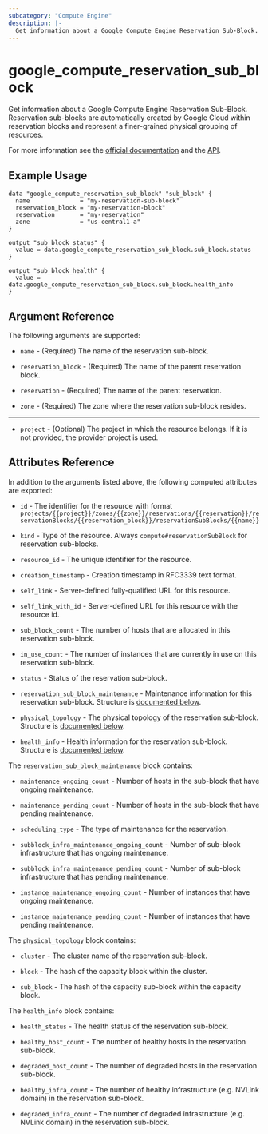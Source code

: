 ```yaml
---
subcategory: "Compute Engine"
description: |-
  Get information about a Google Compute Engine Reservation Sub-Block.
---
```


# google_compute_reservation_sub_block

Get information about a Google Compute Engine Reservation Sub-Block. Reservation sub-blocks are automatically created by Google Cloud within reservation blocks and represent a finer-grained physical grouping of resources.

For more information see the [official documentation](https://cloud.google.com/compute/docs/instances/reserving-zonal-resources)
and the [API](https://cloud.google.com/compute/docs/reference/rest/v1/reservationSubBlocks).

## Example Usage

```hcl
data "google_compute_reservation_sub_block" "sub_block" {
  name              = "my-reservation-sub-block"
  reservation_block = "my-reservation-block"
  reservation       = "my-reservation"
  zone              = "us-central1-a"
}

output "sub_block_status" {
  value = data.google_compute_reservation_sub_block.sub_block.status
}

output "sub_block_health" {
  value = data.google_compute_reservation_sub_block.sub_block.health_info
}
```

## Argument Reference

The following arguments are supported:

* `name` - (Required) The name of the reservation sub-block.

* `reservation_block` - (Required) The name of the parent reservation block.

* `reservation` - (Required) The name of the parent reservation.

* `zone` - (Required) The zone where the reservation sub-block resides.

- - -

* `project` - (Optional) The project in which the resource belongs. If it
    is not provided, the provider project is used.

## Attributes Reference

In addition to the arguments listed above, the following computed attributes are exported:

* `id` - The identifier for the resource with format `projects/{{project}}/zones/{{zone}}/reservations/{{reservation}}/reservationBlocks/{{reservation_block}}/reservationSubBlocks/{{name}}`

* `kind` - Type of the resource. Always `compute#reservationSubBlock` for reservation sub-blocks.

* `resource_id` - The unique identifier for the resource.

* `creation_timestamp` - Creation timestamp in RFC3339 text format.

* `self_link` - Server-defined fully-qualified URL for this resource.

* `self_link_with_id` - Server-defined URL for this resource with the resource id.

* `sub_block_count` - The number of hosts that are allocated in this reservation sub-block.

* `in_use_count` - The number of instances that are currently in use on this reservation sub-block.

* `status` - Status of the reservation sub-block.

* `reservation_sub_block_maintenance` - Maintenance information for this reservation sub-block. Structure is [documented below](#nested_reservation_sub_block_maintenance).

* `physical_topology` - The physical topology of the reservation sub-block. Structure is [documented below](#nested_physical_topology).

* `health_info` - Health information for the reservation sub-block. Structure is [documented below](#nested_health_info).

<a name="nested_reservation_sub_block_maintenance"></a>The `reservation_sub_block_maintenance` block contains:

* `maintenance_ongoing_count` - Number of hosts in the sub-block that have ongoing maintenance.

* `maintenance_pending_count` - Number of hosts in the sub-block that have pending maintenance.

* `scheduling_type` - The type of maintenance for the reservation.

* `subblock_infra_maintenance_ongoing_count` - Number of sub-block infrastructure that has ongoing maintenance.

* `subblock_infra_maintenance_pending_count` - Number of sub-block infrastructure that has pending maintenance.

* `instance_maintenance_ongoing_count` - Number of instances that have ongoing maintenance.

* `instance_maintenance_pending_count` - Number of instances that have pending maintenance.

<a name="nested_physical_topology"></a>The `physical_topology` block contains:

* `cluster` - The cluster name of the reservation sub-block.

* `block` - The hash of the capacity block within the cluster.

* `sub_block` - The hash of the capacity sub-block within the capacity block.

<a name="nested_health_info"></a>The `health_info` block contains:

* `health_status` - The health status of the reservation sub-block.

* `healthy_host_count` - The number of healthy hosts in the reservation sub-block.

* `degraded_host_count` - The number of degraded hosts in the reservation sub-block.

* `healthy_infra_count` - The number of healthy infrastructure (e.g. NVLink domain) in the reservation sub-block.

* `degraded_infra_count` - The number of degraded infrastructure (e.g. NVLink domain) in the reservation sub-block.
